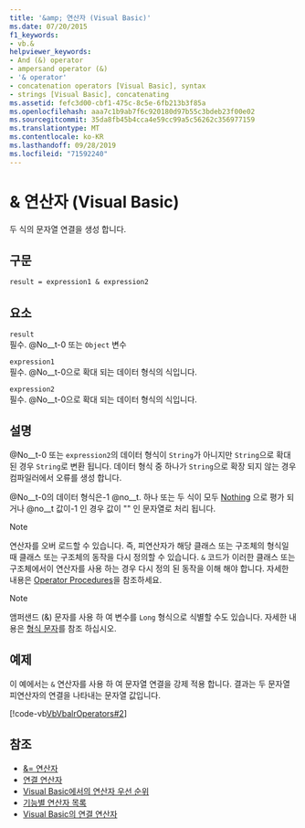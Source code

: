 ```yaml
---
title: '&amp; 연산자 (Visual Basic)'
ms.date: 07/20/2015
f1_keywords:
- vb.&
helpviewer_keywords:
- And (&) operator
- ampersand operator (&)
- '& operator'
- concatenation operators [Visual Basic], syntax
- strings [Visual Basic], concatenating
ms.assetid: fefc3d00-cbf1-475c-8c5e-6fb213b3f85a
ms.openlocfilehash: aaa7c1b9ab7f6c920180d97b55c3bdeb23f00e02
ms.sourcegitcommit: 35da8fb45b4cca4e59cc99a5c56262c356977159
ms.translationtype: MT
ms.contentlocale: ko-KR
ms.lasthandoff: 09/28/2019
ms.locfileid: "71592240"
---
```

# <a name="amp-operator-visual-basic"></a>&amp; 연산자 (Visual Basic)
두 식의 문자열 연결을 생성 합니다.  
  
## <a name="syntax"></a>구문  
  
```vb  
result = expression1 & expression2  
```  
  
## <a name="parts"></a>요소  
 `result`  
 필수. @No__t-0 또는 `Object` 변수  
  
 `expression1`  
 필수. @No__t-0으로 확대 되는 데이터 형식의 식입니다.  
  
 `expression2`  
 필수. @No__t-0으로 확대 되는 데이터 형식의 식입니다.  
  
## <a name="remarks"></a>설명  
 @No__t-0 또는 `expression2`의 데이터 형식이 `String`가 아니지만 `String`으로 확대 된 경우 `String`로 변환 됩니다. 데이터 형식 중 하나가 `String`으로 확장 되지 않는 경우 컴파일러에서 오류를 생성 합니다.  
  
 @No__t-0의 데이터 형식은-1 @no__t. 하나 또는 두 식이 모두 [Nothing](../../../visual-basic/language-reference/nothing.md) 으로 평가 되거나 @no__t 값이-1 인 경우 값이 "" 인 문자열로 처리 됩니다.  
  
> [!NOTE]
> 연산자를 오버 로드할 수 있습니다. 즉, 피연산자가 해당 클래스 또는 구조체의 형식일 때 클래스 또는 구조체의 동작을 다시 정의할 수 있습니다. `&` 코드가 이러한 클래스 또는 구조체에서이 연산자를 사용 하는 경우 다시 정의 된 동작을 이해 해야 합니다. 자세한 내용은 [Operator Procedures](../../../visual-basic/programming-guide/language-features/procedures/operator-procedures.md)을 참조하세요.  
  
> [!NOTE]
> 앰퍼샌드 (&) 문자를 사용 하 여 변수를 `Long` 형식으로 식별할 수도 있습니다. 자세한 내용은 [형식 문자](../../../visual-basic/programming-guide/language-features/data-types/type-characters.md)를 참조 하십시오.  
  
## <a name="example"></a>예제  
 이 예에서는 `&` 연산자를 사용 하 여 문자열 연결을 강제 적용 합니다. 결과는 두 문자열 피연산자의 연결을 나타내는 문자열 값입니다.  
  
 [!code-vb[VbVbalrOperators#2](~/samples/snippets/visualbasic/VS_Snippets_VBCSharp/VbVbalrOperators/VB/Class1.vb#2)]  
  
## <a name="see-also"></a>참조

- [&= 연산자](../../../visual-basic/language-reference/operators/and-assignment-operator.md)
- [연결 연산자](../../../visual-basic/language-reference/operators/concatenation-operators.md)
- [Visual Basic에서의 연산자 우선 순위](../../../visual-basic/language-reference/operators/operator-precedence.md)
- [기능별 연산자 목록](../../../visual-basic/language-reference/operators/operators-listed-by-functionality.md)
- [Visual Basic의 연결 연산자](../../../visual-basic/programming-guide/language-features/operators-and-expressions/concatenation-operators.md)
